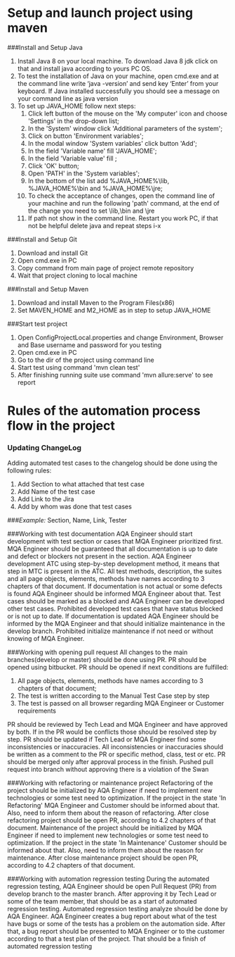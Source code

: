 # Setup and launch project using maven 

    
###Install and Setup Java
 
1. Install Java 8 on your local machine. To download Java 8 jdk click on that and install java according to yours PC OS. 
1. To test the installation of Java on your machine, open cmd.exe and at the command line write ‘java -version’ and send key ‘Enter’ from your keyboard. If Java installed successfully you should see a message on your command line as java version
1. To set up JAVA_HOME follow next steps:
    1. Click left button of the mouse on the 'My computer' icon and choose 'Settings' in the drop-down list;      
    1. In the 'System' window click 'Additional parameters of the system';
    1. Click on button 'Environment variables';
    1. In the modal window 'System variables' click button 'Add';
    1. In the field 'Variable name' fill 'JAVA_HOME';
    1. In the field 'Variable value' fill <path to jdk>;
    1. Click 'OK' button;
    1. Open 'PATH' in the 'System variables'; 
    1. In the bottom of the list add %JAVA_HOME%\lib, %JAVA_HOME%\bin and %JAVA_HOME%\jre;
    1. To check the acceptance of changes, open the command line of your machine and run the following 'path' command, at the end of the change you need to set <path to jdk>\lib,<path to jdk>\bin and <path to jdk>\jre
    1. If path not show in the command line. Restart you work PC, if that not be helpful delete java and repeat steps i-x
    
###Install and Setup Git
    
1. Download and install Git
1. Open cmd.exe in PC
1. Copy command from main page of project remote repository
1. Wait that project cloning to local machine

###Install and Setup Maven
1. Download and install Maven to the Program Files(x86)
1. Set MAVEN_HOME and M2_HOME as in step to setup JAVA_HOME

###Start test project
1. Open ConfigProjectLocal.properties and change Environment, Browser and Base username and password for you testing
1. Open cmd.exe in PC
1. Go to the dir of the project using command line
1. Start test using command 'mvn clean test'
1. After finishing running suite use command 'mvn allure:serve' to see report 


# Rules of the automation process flow in the project

### Updating ChangeLog
Adding automated test cases to the changelog should be done using the following rules:
1. Add Section to what attached that test case
1. Add Name of the test case
1. Add Link to the Jira 
1. Add by whom was done that test cases

###_Example:_ 
Section, Name, Link, Tester


###Working with test documentation
AQA Engineer should start development with test section or cases that MQA Engineer prioritized first. MQA Engineer should be guaranteed that all documentation is up to date and defect or blockers not present in the section. AQA Engineer development ATC using step-by-step development method, it means that step in MTC is present in the ATC. All test methods, description, the suites and all page objects, elements, methods have names according to 3 chapters of that document. 
If documentation is not actual or some defects is found AQA Engineer should be informed MQA Engineer about that. Test cases should be marked as a blocked and AQA Engineer can be developed other test cases. Prohibited developed test cases that have status blocked or is not up to date. If documentation is updated AQA Engineer should be informed by the MQA Engineer and that should initialize maintenance in the develop branch. Prohibited initialize maintenance if not need or without knowing of MQA Engineer. 



###Working with opening pull request
All changes to the main branches(develop or master) should be done using PR. PR should be opened using bitbucket. PR should be opened if next conditions are fulfilled:
1. All page objects, elements, methods have names according to 3 chapters of that document;
1. The test is written according to the Manual Test Case step by step
1. The test is passed on all browser regarding MQA Engineer or Customer requirements

PR should be reviewed by Tech Lead and MQA Engineer and have approved by both. If in the PR would be conflicts those should be resolved step by step. PR should be updated if Tech Lead or MQA Engineer find some inconsistencies or inaccuracies. All inconsistencies or inaccuracies should be written as a comment to the PR or specific method, class, test or etc. PR should be merged only after approval process in the finish. Pushed pull request into branch without approving there is a violation of the Swan 


###Working with refactoring or maintenance project
Refactoring of the project should be initialized by AQA Engineer if need to implement new technologies or some test need to optimization. 
If the project in the state 'In Refactoring' MQA Engineer and Customer should be informed about that. Also, need to inform them about the reason of refactoring. 
After close refactoring project should be open PR, according to 4.2 chapters of that document. 
Maintenance of the project should be initialized by MQA Engineer if need to implement new technologies or some test need to optimization. 
If the project in the state 'In Maintenance'  Customer should be informed about that. Also, need to inform them about the reason for maintenance. 
After close maintenance project should be open PR, according to 4.2 chapters of that document.

###Working with automation regression testing
During the automated regression testing, AQA Engineer should be open Pull Request (PR) from develop branch to the master branch. 
After approving it by Tech Lead or some of the team member, that should be as a start of automated regression testing. Automated regression testing analyze should be done by AQA Engineer. 
AQA Engineer creates a bug report about what of the test have bugs or some of the tests has a problem on the automation side. After that, a bug report should be presented to MQA Engineer or to the customer according to that a test plan of the project. 
That should be a finish of automated regression testing
